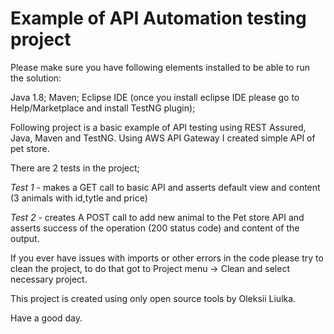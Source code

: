 # Example of API Automation testing project

Please make sure you have following elements installed to be able to run the solution:

Java 1.8;
Maven;
Eclipse IDE (once you install eclipse IDE please go to Help/Marketplace and install TestNG plugin);

Following project is a basic example of API testing using REST Assured, Java, Maven and TestNG.
Using AWS API Gateway I created simple API of pet store.

There are 2 tests in the project;

*Test 1* - makes a GET call to basic API and asserts default view and content (3 animals with id,tytle and price)	

*Test 2* - creates A POST call to add new animal to the Pet store API and asserts success of the operation (200 status code) 
          and content of the output.

If you ever have issues with imports or other errors in the code please try to clean the project, to do that got to Project menu -> Clean and select necessary project.
          
This project is created using only open source tools by Oleksii Liulka.

Have a good day.
